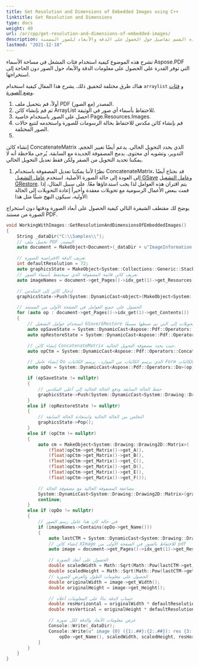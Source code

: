 ```yaml
---
title: Get Resolution and Dimensions of Embedded Images using C++
linktitle: Get Resolution and Dimensions
type: docs
weight: 40
url: /ar/cpp/get-resolution-and-dimensions-of-embedded-images/
description: تعرض هذه القسم تفاصيل حول الحصول على الدقة والأبعاد للصور المضمنة
lastmod: "2021-12-18"
---
```


تشرح هذه الموضوع كيفية استخدام فئات المشغل في مساحة الأسماء Aspose.PDF التي توفر القدرة على الحصول على معلومات الدقة والأبعاد حول الصور دون الحاجة إلى استخراجها.

هناك طرق مختلفة لتحقيق ذلك. يشرح هذا المقال كيفية استخدام `arraylist` و [فئات وضع الصورة](https://reference.aspose.com/pdf/cpp/class/aspose.pdf.image_placement).

1. أولاً، قم بتحميل ملف PDF المصدر (مع الصور).
1. ثم قم بإنشاء كائن ArrayList للاحتفاظ بأسماء أي صور في الوثيقة.
1. احصل على الصور باستخدام خاصية Page.Resources.Images.
1. قم بإنشاء كائن مكدس للاحتفاظ بحالة الرسومات للصورة واستخدمه لتتبع حالات الصور المختلفة.
1. 
إنشاء كائن ConcatenateMatrix الذي يحدد التحويل الحالي. يدعم أيضًا تغيير الحجم، التدوير، وتشويه أي محتوى. يدمج المصفوفة الجديدة مع السابقة. يُرجى ملاحظة أنه لا يمكننا تحديد التحويل من الصفر ولكن فقط تعديل التحويل الحالي.  
1. نظرًا لأننا يمكننا تعديل المصفوفة باستخدام ConcatenateMatrix، قد نحتاج أيضًا إلى العودة إلى حالة الصورة الأصلية. استخدم [عامل التشغيل GSave](https://reference.aspose.com/pdf/cpp/class/aspose.pdf.operators.g_save/) و[عامل التشغيل GRestore](https://reference.aspose.com/pdf/cpp/class/aspose.pdf.operators.g_restore/). يتم اقتران هذه العوامل لذا يجب استدعاؤها معًا. على سبيل المثال، إذا قمت ببعض الأعمال الرسومية مع تحويلات معقدة وأخيراً إعادة التحويلات إلى الحالة الأولية، سيكون النهج شيئًا مثل هذا:

يوضح لك مقتطف الشيفرة التالي كيفية الحصول على أبعاد الصورة ودقتها دون استخراج الصورة من مستند PDF.

```cpp
void WorkingWithImages::GetResolutionAndDimensionsOfEmbeddedImages()
{
    String _dataDir("C:\\Samples\\");
    // تحميل ملف PDF المصدر
    auto document = MakeObject<Document>(_dataDir + u"ImageInformation.pdf");

    // تعريف الدقة الافتراضية للصورة
    int defaultResolution = 72;
    auto graphicsState = MakeObject<System::Collections::Generic::Stack<System::SmartPtr<object>>>();
    // تعريف كائن قائمة المصفوفة الذي سيحتفظ بأسماء الصور
    auto imageNames = document->get_Pages()->idx_get(1)->get_Resources()->get_Images()->get_Names();

    // إدخال كائن إلى المكدس
    graphicsState->Push(System::DynamicCast<object>(MakeObject<System::Drawing::Drawing2D::Matrix>(1, 0, 0, 1, 0, 0)));

    // الحصول على جميع العوامل في الصفحة الأولى من المستند
    for (auto op : document->get_Pages()->idx_get(1)->get_Contents())
    {
        // استخدام عوامل التشغيل GSave/GRestore لإعادة التحويلات إلى التي تم ضبطها مسبقًا
        auto opSaveState = System::DynamicCast<Aspose::Pdf::Operators::GSave>(op);
        auto opRestoreState = System::DynamicCast<Aspose::Pdf::Operators::GRestore>(op);

        // إنشاء كائن ConcatenateMatrix حيث يحدد مصفوفة التحويل الحالية.
        auto opCtm = System::DynamicCast<Aspose::Pdf::Operators::ConcatenateMatrix>(op);

        // إنشاء عامل Do الذي يرسم الكائنات من الموارد. يرسم الكائنات Form والكائنات Image
        auto opDo = System::DynamicCast<Aspose::Pdf::Operators::Do>(op);

        if (opSaveState != nullptr)
        {
            // حفظ الحالة السابقة ودفع الحالة الحالية إلى أعلى المكدس
            graphicsState->Push(System::DynamicCast<System::Drawing::Drawing2D::Matrix>(graphicsState->Peek())->Clone());
        }
        else if (opRestoreState != nullptr)
        {
            // التخلص من الحالة الحالية واستعادة الحالة السابقة
            graphicsState->Pop();
        }
        else if (opCtm != nullptr)
        {
            auto cm = MakeObject<System::Drawing::Drawing2D::Matrix>(
                (float)opCtm->get_Matrix()->get_A(),
                (float)opCtm->get_Matrix()->get_B(),
                (float)opCtm->get_Matrix()->get_C(),
                (float)opCtm->get_Matrix()->get_D(),
                (float)opCtm->get_Matrix()->get_E(),
                (float)opCtm->get_Matrix()->get_F());

            // مضاعفة المصفوفة الحالية مع مصفوفة الحالة
            System::DynamicCast<System::Drawing::Drawing2D::Matrix>(graphicsState->Peek())->Multiply(cm);
            continue;
        }
        else if (opDo != nullptr)
        {
            // في حالة كان هذا عامل رسم الصور
            if (imageNames->Contains(opDo->get_Name()))
            {
                auto lastCTM = System::DynamicCast<System::Drawing::Drawing2D::Matrix>(graphicsState->Peek());
                // إنشاء كائن XImage للاحتفاظ بالصور في الصفحة الأولى من pdf
                auto image = document->get_Pages()->idx_get(1)->get_Resources()->get_Images()->idx_get(opDo->get_Name());

                // الحصول على أبعاد الصورة
                double scaledWidth = Math::Sqrt(Math::Pow(lastCTM->get_Elements()->idx_get(0), 2) + Math::Pow(lastCTM->get_Elements()->idx_get(1), 2));
                double scaledHeight = Math::Sqrt(Math::Pow(lastCTM->get_Elements()->idx_get(2), 2) + Math::Pow(lastCTM->get_Elements()->idx_get(3), 2));
                // الحصول على معلومات الطول والعرض للصورة
                double originalWidth = image->get_Width();
                double originalHeight = image->get_Height();

                // حساب الدقة بناءً على المعلومات أعلاه
                double resHorizontal = originalWidth * defaultResolution / scaledWidth;
                double resVertical = originalHeight * defaultResolution / scaledHeight;

                // عرض معلومات الأبعاد والدقة لكل صورة
                Console::Write(_dataDir);
                Console::Write(u" image {0} ({1:.##}:{2:.##}): res {3:.##} x {4:.##}",
                    opDo->get_Name(), scaledWidth, scaledHeight, resHorizontal, resVertical);
            }
        }
    }
}
```
```